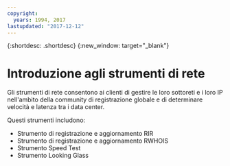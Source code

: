 ```yaml
---
copyright:
  years: 1994, 2017
lastupdated: "2017-12-12"
---
```


{:shortdesc: .shortdesc}
{:new_window: target="_blank"}

# Introduzione agli strumenti di rete

Gli strumenti di rete consentono ai clienti di gestire le loro sottoreti e i loro IP nell'ambito della community di registrazione globale e di determinare velocità e latenza tra i data center. 

Questi strumenti includono:
 * Strumento di registrazione e aggiornamento RIR
 * Strumento di registrazione e aggiornamento RWHOIS
 * Strumento Speed Test
 * Strumento Looking Glass
